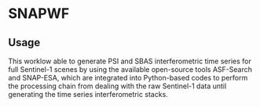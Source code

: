 # SNAPWF
## Usage
This worklow able to generate  PSI and SBAS interferometric time series for full Sentinel-1 scenes by using  the available open-source tools ASF-Search and SNAP-ESA, which are integrated into Python-based codes to perform the processing chain from dealing with the raw Sentinel-1 data until generating the time series interferometric stacks.


